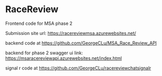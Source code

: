 # RaceReview
Frontend code for MSA phase 2

Submission site url: https://racereviewmsa.azurewebsites.net/

backend code at https://github.com/GeorgeCLu/MSA_Race_Review_API

backend for phase 2 swagger ui link: https://msaracereviewapi.azurewebsites.net/index.html

signal r code at https://github.com/GeorgeCLu/racereviewchatsignalr
